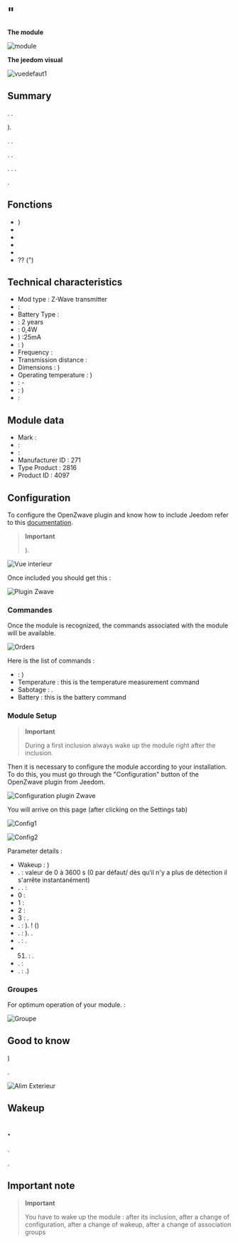 # "

**The module**

![module](images/fibaro.fgfs101/module.jpg)

**The jeedom visual**

![vuedefaut1](images/fibaro.fgfs101/vuedefaut1.jpg)

## Summary

. .

).

. .

. .

. . .

.

## Fonctions

-   )
-   
-   
-   
-   
-    ?? (")

## Technical characteristics

-   Mod type : Z-Wave transmitter
-    : 
-   Battery Type : 
-    : 2 years
-    : 0,4W
-   ) :25mA
-    : )
-   Frequency : 
-   Transmission distance : 
-   Dimensions : )
-   Operating temperature : )
-    : -
-    : )
-    : 

## Module data

-   Mark : 
-    : 
-    : 
-   Manufacturer ID : 271
-   Type Product : 2816
-   Product ID : 4097

## Configuration

To configure the OpenZwave plugin and know how to include Jeedom refer to this [documentation](https://doc.jeedom.com/en_US/plugins/automation%20protocol/openzwave/).

> **Important**
>
> ).

![Vue interieur](images/fibaro.fgfs101/Vue_interieur.jpg)

Once included you should get this :

![Plugin Zwave](images/fibaro.fgfs101/information.jpg)

### Commandes

Once the module is recognized, the commands associated with the module will be available.

![Orders](images/fibaro.fgfs101/commandes.jpg)

Here is the list of commands :

-    : )
-   Temperature : this is the temperature measurement command
-   Sabotage : . 
-   Battery : this is the battery command

### Module Setup

> **Important**
>
> During a first inclusion always wake up the module right after the inclusion.

Then it is necessary to configure the module according to your installation. To do this, you must go through the "Configuration" button of the OpenZwave plugin from Jeedom.

![Configuration plugin Zwave](images/plugin/bouton_configuration.jpg)

You will arrive on this page (after clicking on the Settings tab)

![Config1](images/fibaro.fgfs101/config1.jpg)

![Config2](images/fibaro.fgfs101/config2.jpg)

Parameter details :

-   Wakeup : )
-   .  : valeur de 0 à 3600 s (0 par défaut/ dès qu‘il n'y a plus de détection il s'arrête instantanément)
-   . .  :
  - 0 : 
  - 1 : 
  - 2 : 
  - 3 : .
-   .  : ).  ! ()
-   .  : ). .
-   .  : .
-   51. : .
-   .  : 
-   .  : .)

### Groupes

For optimum operation of your module. :

![Groupe](images/fibaro.fgfs101/groupe.jpg)

## Good to know

)

.

![Alim Exterieur](images/fibaro.fgfs101/Alim_Exterieur.jpg)

## Wakeup



## .

.

.

## Important note

> **Important**
>
> You have to wake up the module : after its inclusion, after a change of configuration, after a change of wakeup, after a change of association groups


 [](http://blog.domadoo.fr/2014/12/18/jeedom-guide-dutilisation-du-detecteur-dinondation-fibaro-fgfs-001/)
 [](http://www.fibaro.com/manuals/en/FGFS-101-Flood-Sensor/FGFS-101-Flood-Sensor-en-2.1-2.3.pdf)
